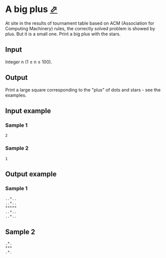 # A big plus [⬀](https://www.e-olymp.com/en/problems/1966)

At site in the results of tournament table based on ACM (Association for Computing Machinery) rules, the correctly solved problem is showed by plus. But it is a small one. Print a big plus with the stars.

## Input
Integer n (1 ≤ n ≤ 100).

## Output
Print a large square corresponding to the "plus" of dots and stars - see the examples.

## Input example

### Sample 1
```
2
```

### Sample 2
```
1
```

## Output example

### Sample 1
```
..*..
..*..
*****
..*..
..*..
```

## Sample 2
```
.*.
***
.*.
```
